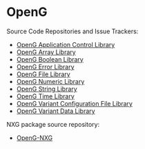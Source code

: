 # OpenG

Source Code Repositories and Issue Trackers:
- [OpenG Application Control Library](https://github.com/vipm-io/OpenG-Application-Control)
- [OpenG Array Library](https://github.com/vipm-io/OpenG-Array-Library)
- [OpenG Boolean Library](https://github.com/vipm-io/OpenG-Boolean-Library)
- [OpenG Error Library](https://github.com/vipm-io/OpenG-Error-Library)
- [OpenG File Library](https://github.com/vipm-io/OpenG-File-Library)
- [OpenG Numeric Library](https://github.com/vipm-io/OpenG-Numeric-Library)
- [OpenG String Library](https://github.com/vipm-io/OpenG-String-Library)
- [OpenG Time Library](https://github.com/vipm-io/OpenG-Time-Library)
- [OpenG Variant Configuration File Library](https://github.com/vipm-io/OpenG-Variant-Configuration-File-Library)
- [OpenG Variant Data Library](https://github.com/vipm-io/OpenG-Variant-Data-Library)

NXG package source repository:
- [OpenG-NXG](https://github.com/JKISoftware/OpenG-NXG)

